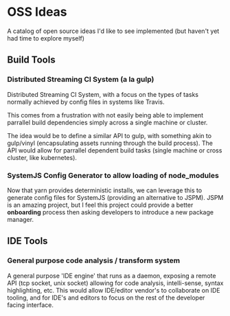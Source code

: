 # OSS Ideas
A catalog of open source ideas I'd like to see implemented (but haven't yet had time to explore myself)

## Build Tools

### Distributed Streaming CI System (a la gulp)
Distributed Streaming CI System, with a focus on the types of tasks normally achieved by config files in systems like Travis.

This comes from a frustration with not easily being able to implement parrallel build dependencies simply across a single machine or cluster.

The idea would be to define a similar API to gulp, with something akin to gulp/vinyl (encapsulating assets running through the build process). The API would allow for parrallel dependent build tasks (single machine or cross cluster, like kubernetes).

### SystemJS Config Generator to allow loading of node_modules
Now that yarn provides deterministic installs, we can leverage this to generate config files for SystemJS (providing an alternative to JSPM). JSPM is an amazing project, but I feel this project could provide a better **onboarding** process then asking developers to introduce a new package manager.

## IDE Tools

### General purpose code analysis / transform system
A general purpose 'IDE engine' that runs as a daemon, exposing a remote API (tcp socket, unix socket) allowing for code analysis, intelli-sense, syntax highlighting, etc. This would allow IDE/editor vendor's to collaborate on IDE tooling, and for IDE's and editors to focus on the rest of the developer facing interface.
